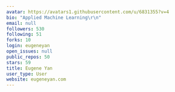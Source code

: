 ```yaml
---
avatar: https://avatars1.githubusercontent.com/u/6831355?v=4
bio: "Applied Machine Learning\r\n"
email: null
followers: 530
following: 51
forks: 10
login: eugeneyan
open_issues: null
public_repos: 50
stars: 59
title: Eugene Yan
user_type: User
website: eugeneyan.com
---
```

